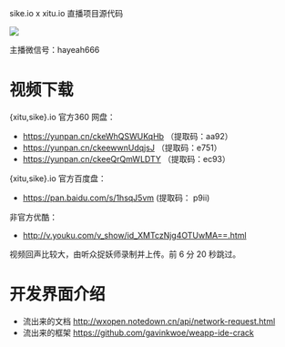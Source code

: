 sike.io x xitu.io 直播项目源代码

![](github-friends.jpg)

主播微信号：hayeah666

# 视频下载

{xitu,sike}.io 官方360 网盘：

+ https://yunpan.cn/ckeWhQSWUKqHb （提取码：aa92）
+ https://yunpan.cn/ckeewwnUdqjsJ （提取码：e751）
+ https://yunpan.cn/ckeeQrQmWLDTY （提取码：ec93）

{xitu,sike}.io 官方百度盘：

+ https://pan.baidu.com/s/1hsqJ5vm (提取码： p9ii)


非官方优酷：

+  http://v.youku.com/v_show/id_XMTczNjg4OTUwMA==.html

视频回声比较大，由听众捉妖师录制并上传。前 6 分 20 秒跳过。


# 开发界面介绍

+ 流出来的文档 http://wxopen.notedown.cn/api/network-request.html
+ 流出来的框架 https://github.com/gavinkwoe/weapp-ide-crack


